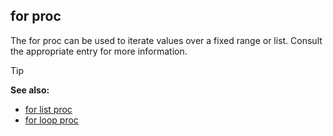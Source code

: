 ## for proc


The for proc can be used to iterate values over a fixed range
or list. Consult the appropriate entry for more information.

> [!TIP] 
> **See also:**
> +   [for list proc](/ref/proc/for/list.md) 
> +   [for loop proc](/ref/proc/for/loop.md) 